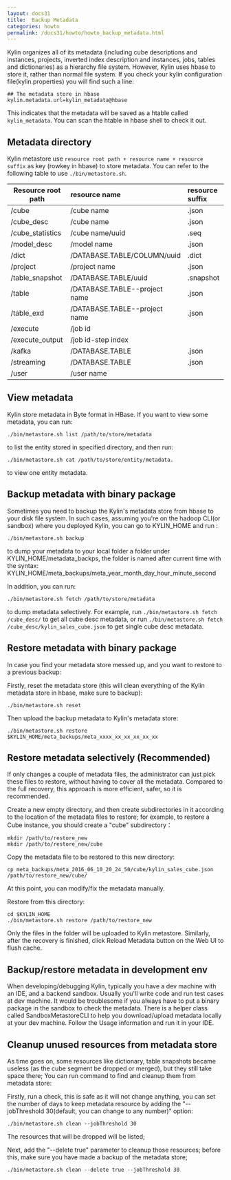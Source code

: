 ```yaml
---
layout: docs31
title:  Backup Metadata
categories: howto
permalink: /docs31/howto/howto_backup_metadata.html
---
```


Kylin organizes all of its metadata (including cube descriptions and instances, projects, inverted index description and instances, jobs, tables and dictionaries) as a hierarchy file system. However, Kylin uses hbase to store it, rather than normal file system. If you check your kylin configuration file(kylin.properties) you will find such a line:

```shell
## The metadata store in hbase
kylin.metadata.url=kylin_metadata@hbase
```

This indicates that the metadata will be saved as a htable called `kylin_metadata`. You can scan the htable in hbase shell to check it out.

## Metadata directory

Kylin metastore use `resource root path + resource name + resource suffix` as key (rowkey in hbase) to store metadata. You can refer to the following table to use `./bin/metastore.sh`.
 
| Resource root path  | resource name         | resource suffix
| --------------------| :---------------------| :--------------|
| /cube               | /cube name            | .json |
| /cube_desc          | /cube name            | .json |
| /cube_statistics    | /cube name/uuid       | .seq |
| /model_desc         | /model name           | .json |
| /dict               | /DATABASE.TABLE/COLUMN/uuid | .dict |
| /project            | /project name         | .json |
| /table_snapshot     | /DATABASE.TABLE/uuid  | .snapshot |
| /table              | /DATABASE.TABLE--project name | .json |
| /table_exd          | /DATABASE.TABLE--project name | .json |
| /execute            | /job id               |  |
| /execute_output     | /job id-step index    |  |
| /kafka              | /DATABASE.TABLE       | .json |
| /streaming          | /DATABASE.TABLE       | .json |
| /user               | /user name            |  |

## View metadata

Kylin store metadata in Byte format in HBase. If you want to view some metadata, you can run:

```shell
./bin/metastore.sh list /path/to/store/metadata
```

to list the entity stored in specified directory, and then run: 

```shell
./bin/metastore.sh cat /path/to/store/entity/metadata.
```

to view one entity metadata.

## Backup metadata with binary package

Sometimes you need to backup the Kylin's metadata store from hbase to your disk file system.
In such cases, assuming you're on the hadoop CLI(or sandbox) where you deployed Kylin, you can go to KYLIN_HOME and run :

```shell
./bin/metastore.sh backup
```

to dump your metadata to your local folder a folder under KYLIN_HOME/metadata_backps, the folder is named after current time with the syntax: KYLIN_HOME/meta_backups/meta_year_month_day_hour_minute_second

In addition, you can run:

```shell
./bin/metastore.sh fetch /path/to/store/metadata
```

to dump metadata selectively. For example, run `./bin/metastore.sh fetch /cube_desc/` to get all cube desc metadata, or run `./bin/metastore.sh fetch /cube_desc/kylin_sales_cube.json` to get single cube desc metadata.

## Restore metadata with binary package

In case you find your metadata store messed up, and you want to restore to a previous backup:

Firstly, reset the metadata store (this will clean everything of the Kylin metadata store in hbase, make sure to backup):

```shell
./bin/metastore.sh reset
```

Then upload the backup metadata to Kylin's metadata store:
```shell
./bin/metastore.sh restore $KYLIN_HOME/meta_backups/meta_xxxx_xx_xx_xx_xx_xx
```

## Restore metadata selectively (Recommended)
If only changes a couple of metadata files, the administrator can just pick these files to restore, without having to cover all the metadata. Compared to the full recovery, this approach is more efficient, safer, so it is recommended.

Create a new empty directory, and then create subdirectories in it according to the location of the metadata files to restore; for example, to restore a Cube instance, you should create a "cube" subdirectory：

```shell
mkdir /path/to/restore_new
mkdir /path/to/restore_new/cube
```

Copy the metadata file to be restored to this new directory:

```shell
cp meta_backups/meta_2016_06_10_20_24_50/cube/kylin_sales_cube.json /path/to/restore_new/cube/
```

At this point, you can modify/fix the metadata manually.

Restore from this directory:

```shell
cd $KYLIN_HOME
./bin/metastore.sh restore /path/to/restore_new
```

Only the files in the folder will be uploaded to Kylin metastore. Similarly, after the recovery is finished, click Reload Metadata button on the Web UI to flush cache.

## Backup/restore metadata in development env 

When developing/debugging Kylin, typically you have a dev machine with an IDE, and a backend sandbox. Usually you'll write code and run test cases at dev machine. It would be troublesome if you always have to put a binary package in the sandbox to check the metadata. There is a helper class called SandboxMetastoreCLI to help you download/upload metadata locally at your dev machine. Follow the Usage information and run it in your IDE.

## Cleanup unused resources from metadata store
As time goes on, some resources like dictionary, table snapshots became useless (as the cube segment be dropped or merged), but they still take space there; You can run command to find and cleanup them from metadata store:

Firstly, run a check, this is safe as it will not change anything, you can set the number of days to keep metadata resource by adding the "--jobThreshold 30(default, you can change to any number)" option:
```shell
./bin/metastore.sh clean --jobThreshold 30
```

The resources that will be dropped will be listed;

Next, add the "--delete true" parameter to cleanup those resources; before this, make sure you have made a backup of the metadata store;
```shell
./bin/metastore.sh clean --delete true --jobThreshold 30
```
